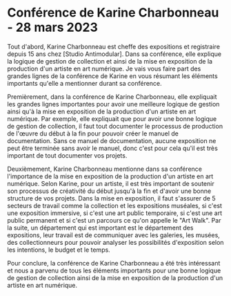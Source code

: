 # Conférence de Karine Charbonneau - 28 mars 2023

Tout d'abord, Karine Charbonneau est cheffe des expositions et registraire depuis 15 ans chez [Studio Antimodular]. Dans sa conférence, elle explique la logique de gestion de collection et ainsi de la mise en exposition de la production d'un artiste en art numérique. Je vais vous faire part des grandes lignes de la conférence de Karine en vous résumant les éléments importants qu'elle a mentionner durant sa conférence.

Premièrement, dans la conférence de Karine Charbonneau, elle expliquait les grandes lignes importantes pour avoir une meilleure logique de gestion ainsi qu'à la mise en exposition de la production d'un artiste en art numérique. Par exemple, elle expliquait que pour avoir une bonne logique de gestion de collection, il faut tout documenter le processus de production de l'œuvre du début à la fin pour pouvoir créer le manuel de documentation. Sans ce manuel de documentation, aucune exposition ne peut être terminée sans avoir le manuel, donc c'est pour cela qu'il est très important de tout documenter vos projets.

Deuxièmement, Karine Charbonneau mentionne dans sa conférence l'importance de la mise en exposition de la production d'un artiste en art numérique. Selon Karine, pour un artiste, il est très important de soutenir son processus de créativité du début jusqu'à la fin et d'avoir une bonne structure de vos projets. Dans la mise en exposition, il faut s'assurer de 5 secteurs de travail comme la collection et les expositions muséales, si c'est une exposition immersive, si c'est une art public temporaire, si c'est une art public permanent et si c'est un parcours ce qu'on appelle le "Art Walk". Par la suite, un département qui est important est le département des expositions, leur travail est de communiquer avec les galeries, les musées, des collectionneurs pour pouvoir analyser les possibilités d'exposition selon les intentions, le budget et le temps.

Pour conclure, la conférence de Karine Charbonneau a été très intéressant et nous a parvenu de tous les éléments importants pour une bonne logique de gestion de collection ainsi de la mise en exposition de la production d'un artiste en art numérique.

